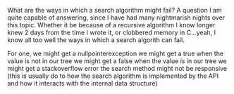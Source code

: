 What are the ways in which a search algorithm might fail? A question I am quite capable of answering, since I have had
many nightmarish nights over this topic. Whether it be because of a recursive algorithm I know longer knew 2 days from 
the time I wrote it, or clobbered memory in C...yeah, I know all too well the ways in which a search algorith can fail. 

For one, 
we might get a nullpointerexception 
we might get a true when the value is not in our tree
we might get a false when the value *is* in our tree
we might get a stackoverflow error
the search method might not be responsive (this is usually do to how the search algorithm is implemented by the API 
and how it interacts with the internal data structure)
